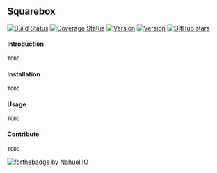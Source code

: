 ## Squarebox


[![Build Status](https://travis-ci.org/nahuelio/squarebox.svg?branch=master)](https://travis-ci.org/nahuelio/squarebox)
[![Coverage Status](https://coveralls.io/repos/github/nahuelio/squarebox/badge.svg)](https://coveralls.io/github/nahuelio/squarebox)
[![Version](https://img.shields.io/badge/Version-1.0.0-blue.svg?style=flat)]()
[![Version](https://img.shields.io/badge/License-MIT-blue.svg?style=flat)](http://www.opensource.org/licenses/mit-license.php)
[![GitHub stars](https://img.shields.io/github/stars/nahuelio/squarebox.svg?style=social&label=Stars)]()

#### Introduction

```
TODO
```

#### Installation

```
TODO
```

#### Usage
```
TODO
```

#### Contribute
```
TODO
```
[![forthebadge](http://forthebadge.com/images/badges/built-with-love.svg)](http://nahuel.io)
by [Nahuel IO](http://nahuel.io)
